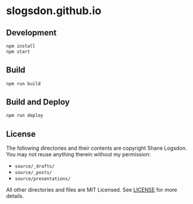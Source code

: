 # slogsdon.github.io

## Development

```bash
npm install
npm start
```

## Build

```bash
npm run build
```

## Build and Deploy

```bash
npm run deploy
```

## License

The following directories and their contents are copyright Shane Logsdon. You may not reuse anything therein without my permission:

- `source/_drafts/`
- `source/_posts/`
- `source/presentations/`

All other directories and files are MIT Licensed. See [LICENSE](https://github.com/slogsdon/slogsdon.github.io/blob/master/LICENSE) for more details.
